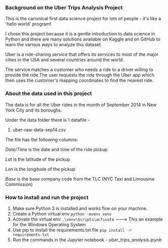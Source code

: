 ### Background on the Uber Trips Analysis Project
This is the canonical first data science project for lots of people - it's like a 'hello world' program!

I chose this project because it is a gentle introduction to data science in Python and there are many solutions available on Kaggle and on GitHub to learn the various ways to analyze this dataset.

Uber is a ride-sharing service that offers its services to most of the major cities in the USA and several countries around the world. 

The service matches a customer who needs a ride to a driver willing to provide the ride.The user requests the ride through the Uber app which then uses the customer's mapping coordinates to find the nearest ride.

### About the data used in this project

The data is for all the Uber rides in the month of September 2014 in New York City and its boroughs.

Under the data folder there is 1 datafile -
1. uber-raw-data-sep14.csv

The file has the following columns:

*Date/Time* is the date and time of the ride pickup

*Lat* is the latitude of the pickup

*Lon* is the longitude of the pickup

*Base* is the base company code from the TLC (NYC Taxi and Limousine Commission)

### How to install and run the project

1. Make sure Python 3 is installed and works fine on your machine.
2. Create a Python virtual env
   `python -mvenv venv`
3. Activate the virtual env
    `.\venv\Scripts\activate` ---> This an example for the Windows Operating System
4. Use pip to install the requirements.txt file
   `pip install -r requirements.txt`
5. Run the commands in the Jupyter notebook - *uber_trips_analysis.ipynb*

